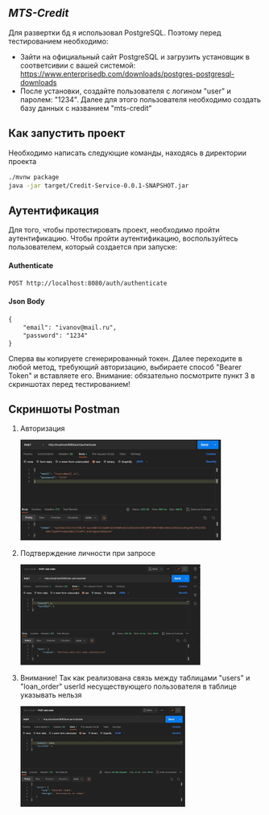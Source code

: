 ## _MTS-Credit_
Для развертки бд я использовал PostgreSQL. Поэтому перед тестированием необходимо:
- Зайти на официальный сайт PostgreSQL и загрузить установщик в соответсивии с вашей системой: https://www.enterprisedb.com/downloads/postgres-postgresql-downloads
- После установки, создайте пользователя с логином "user" и паролем: "1234". Далее для этого пользователя необходимо создать базу данных с названием "mts-credit"

## Как запустить проект

Необходимо написать следующие команды, находясь в директории проекта

```bash
./mvnw package
java -jar target/Credit-Service-0.0.1-SNAPSHOT.jar
```


## Аутентификация
Для того, чтобы протестировать проект, необходимо пройти аутентификацию. Чтобы пройти аутентификацию, воспользуйтесь пользователем, который создается при запуске:
#### Authenticate
```
POST http://localhost:8080/auth/authenticate
```
#### Json Body
```
{
    "email": "ivanov@mail.ru",
    "password": "1234"
}
```

Сперва вы копируете сгенерированный токен. Далее переходите в любой метод, требующий авторизацию, выбираете способ "Bearer Token" и вставляете его.
Внимание: обязательно посмотрите пункт 3 в скриншотах перед тестированием!


## Скриншоты Postman

1) Авторизация

   <img alt="1-step" height="200" src="src/main/resources/static/1-step.jpg"/>

2) Подтверждение личности при запросе

   <img alt="2-step" height="200" src="src/main/resources/static/2-step.jpg"/>

3) Внимание! Так как реализована связь между таблицами "users" и "loan_order" userId несуществующего пользователя в таблице указывать нельзя

   <img alt="warning" height="200" src="src/main/resources/static/warning.jpg"/>

